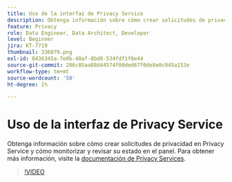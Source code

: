 ```yaml
---
title: Uso de la interfaz de Privacy Service
description: Obtenga información sobre cómo crear solicitudes de privacidad en la interfaz de usuario y monitorizar o revisar su estado en el panel.
feature: Privacy
role: Data Engineer, Data Architect, Developer
level: Beginner
jira: KT-7719
thumbnail: 336079.png
exl-id: 8436345a-7e0b-40af-8bd8-534fdf1f8e44
source-git-commit: 286c85aa88d44574f00ded67f0de8e0c945a153e
workflow-type: tm+mt
source-wordcount: '58'
ht-degree: 1%

---
```



# Uso de la interfaz de Privacy Service

Obtenga información sobre cómo crear solicitudes de privacidad en Privacy Service y cómo monitorizar y revisar su estado en el panel. Para obtener más información, visite la [documentación de Privacy Services](https://experienceleague.adobe.com/docs/experience-platform/privacy/home.html?lang=es).

>[!VIDEO](https://video.tv.adobe.com/v/336079?learn=on&enablevpops)
